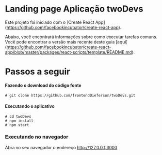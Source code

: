 # Landing page Aplicação twoDevs

Este projeto foi iniciado com o [Create React App] (https://github.com/facebookincubator/create-react-app).

Abaixo, você encontrará informações sobre como executar tarefas comuns. <br>
Você pode encontrar a versão mais recente deste guia [aqui] (https://github.com/facebookincubator/create-react-app/blob/master/packages/react-scripts/template/README.md).

# Passos a seguir


#### Fazendo o download do código fonte
```
# git clone https://github.com/frontendDieferson/twoDevs.git
```

#### Executando o aplicativo
```
# cd twoDevs
# npm install
# npm start
```

### Executando no navegador

Abra no seu navegador o endereço http://127.0.0.1:3000




